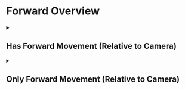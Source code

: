 # Forward Overview

<details>
<summary><h2>Has Forward Movement (Relative to Camera)</h2></summary>


<h3>🔵 Label Name:</h3>
<code>has_forward_wrt_camera</code>


<h3>📖 Definition:</h3>
Does the camera move forward (not zooming in) with respect to the initial frame?

<details>
<summary><h4> Question (Definition)</h4></summary>

- Does the camera move forward in space based on its starting position?

- Is the camera moving forward (not zooming in) with respect to itself, creating a noticeable parallax effect?

- Is the forward motion of the camera clear in this shot by comparing the start and end of the shot?

- Is the camera dollying in with respect to itself?

- Is the camera dollying forward with respect to itself?

</details>

<details>
<summary><h4> Alternative Question</h4></summary>

- Does the camera move forward (not zooming in)?

- Is the camera moving forward?

- Is there clear forward movement when comparing the start and end of the shot?

- Does the camera travel forward in space, rather than zooming in?

- Is the camera pushing forward through the space?

- Does the shot feature a clear forward motion of the camera?

- Is the camera’s movement progressing forward rather than backward?

- Is the forward motion of the camera clear in this shot?

- Does the camera travel forward in space, rather than zooming in?

- Is the camera advancing in the scene?

- Does the perspective shift forward rather than relying on zoom?

- Is the camera physically traveling forward instead of adjusting focal length?

- Is the camera advancing, creating a strong sense of depth?

</details>

<details>
<summary><h4> Prompt (Definition)</h4></summary>

- A video where the camera moves forward (not zooming in) with respect to the initial frame.

- A shot where the camera moves forward in space based on its starting position.

- A video where the camera moves forward (not zooming in) with respect to itself, creating a noticeable parallax effect.

- A scene where the forward motion of the camera is clear by comparing the start and end of the shot.

- The camera pushes in with respect to itself.

- The camera dollies forward with respect to itself.

- A video where the camera dolly moves forward with respect to itself.

</details>

<details>
<summary><h4> Alternative Prompt</h4></summary>

- A shot where the camera moves forward (not zooming in).

- A video where the camera is moving forward.

- The camera moves forward in space based on its starting position.

- The camera pushes forward through the space.

- The camera moves forward.

- Camera advances forward.

- A scene where there is clear forward movement when comparing the start and end of the shot.

- A video where the camera travels forward in space, rather than zooming in.

- A shot where the camera pushes forward through the space.

- A video where the shot features a clear forward motion of the camera.

- A scene where the camera’s movement progresses forward rather than backward.

- A video where the forward motion of the camera is clear.

- A shot where the camera travels forward in space rather than zooming in.

- A scene where the camera is advancing in the shot.

- A video where the perspective shifts forward rather than relying on zoom.

- A shot where the camera physically travels forward instead of adjusting focal length.

- A video where the camera advances, creating a strong sense of depth.

</details>

<h4>🟢 Positive:</h4>
<code>self.cam_motion.camera_movement in ['major_simple','major_complex'] and self.cam_motion.camera_forward_backward_cam_frame == 'forward'</code>

<h4>🔴 Negative:</h4>
<code>((self.cam_motion.camera_movement in ['major_simple','no'] and self.cam_motion.camera_forward_backward_cam_frame != 'forward') or (self.cam_motion.camera_movement in ['major_complex'] and self.cam_motion.camera_forward_backward_cam_frame == 'backward')) and self.cam_motion.steadiness not in ['unsteady','very_unsteady']</code>

<details>
<summary><h4>🔴 Negative (Easy)</h4></summary>

- <b>moving_backward</b>: <code>self.cam_motion.camera_movement in ['major_simple','major_complex'] and self.cam_motion.camera_forward_backward_cam_frame == 'backward' and self.cam_motion.steadiness not in ['unsteady','very_unsteady']</code>

</details>

<details>
<summary><h4>🔴 Negative (Hard)</h4></summary>

- <b>zooming_in</b>: <code>self.cam_motion.camera_movement in ['major_simple'] and self.cam_motion.camera_forward_backward_cam_frame != 'forward' and self.cam_motion.camera_zoom == 'in' and self.cam_motion.steadiness not in ['unsteady','very_unsteady']</code>

</details>

</details>

<details>
<summary><h2>Only Forward Movement (Relative to Camera)</h2></summary>


<h3>🔵 Label Name:</h3>
<code>only_forward_wrt_camera</code>


<h3>📖 Definition:</h3>
Does the camera move only forward (not zooming in) with respect to the initial frame?

<details>
<summary><h4> Question (Definition)</h4></summary>

- Is forward motion the only camera movement from the initial frame?

- Is there no other camera motion except forward movement relative to the initial frame?

- Does the camera move forward with respect to itself without any other movement or zooming?

- Is the camera only moving forward relative to the first frame?

- Is the camera only dollying in with respect to itself?

- Is the camera only dollying forward with respect to itself?

- Is the camera only pushing forward without zooming in relative to the first frame?

</details>

<details>
<summary><h4> Alternative Question</h4></summary>

- Is the camera only moving forward?

- Is the camera only moving forward (not zooming in) in the scene, creating a noticeable parallax effect?

- Is forward motion the only camera movement in this shot?

- Does the camera travel only forward in space, rather than zooming in?

- Is the camera exclusively moving forward relative to its initial position?

- Does the camera advance in a straight forward direction without any other motions?

- Is the only movement in this shot a forward motion?

- Is there no side, tilt, or zoom adjustments while moving forward?

- Does the camera progress ahead without any vertical or lateral changes?

- Does the tracking movement consist only of a forward push?

- Is the camera strictly advancing forward with no other motion applied?

- Does the shot feature only a single directional forward movement?

</details>

<details>
<summary><h4> Prompt (Definition)</h4></summary>

- A video where the camera moves only forward (not zooming in) with respect to the initial frame.

- A shot where the camera advances in space relative to its starting position without any additional motion.

- A video where the camera exclusively moves forward with respect to the initial frame, creating a noticeable parallax effect.

- A scene where the camera progresses forward with respect to itself without any lateral or vertical movement.

- The camera only dollying forward with respect to itself.

- The camera only pushes forward with respect to itself.

</details>

<details>
<summary><h4> Alternative Prompt</h4></summary>

- A shot where the camera moves forward with no additional movement type.

- The camera moves forward without incorporating other movement types.

- The camera dollies forward.

- The camera advances forward.

- Camera moves forward.

- A shot where the forward motion is the only movement present in the scene.

- A shot where the camera moves strictly forward without side-to-side or vertical adjustments.

- A video where the camera advances in a single direction without any motion complexity.

- A scene where the camera moves straight ahead without tilting or panning.

- A video where the camera strictly maintains forward movement with no deviation.

- A shot where the tracking movement is purely forward without other motions.

- A scene where the only motion is the camera pushing ahead in a single direction.

</details>

<h4>🟢 Positive:</h4>
<code>self.cam_motion.camera_movement in ['major_simple'] and self.cam_motion.camera_forward_backward_cam_frame == 'forward' and self.cam_motion.check_if_no_motion_cam_frame(exclude=['forward_backward']) and self.cam_motion.steadiness not in ['unsteady','very_unsteady']</code>

<h4>🔴 Negative:</h4>
<code>self.cam_motion.camera_forward_backward_cam_frame != 'forward' or not self.cam_motion.check_if_no_motion_cam_frame(exclude=['forward_backward']) or self.cam_motion.camera_movement not in ['major_simple']</code>

<details>
<summary><h4>🔴 Negative (Easy)</h4></summary>

- <b>moving_backward</b>: <code>self.cam_motion.camera_movement in ['major_simple','major_complex'] and self.cam_motion.camera_forward_backward_cam_frame == 'backward'</code>

</details>

<details>
<summary><h4>🔴 Negative (Hard)</h4></summary>

- <b>zooming_in</b>: <code>self.cam_motion.camera_movement in ['major_simple'] and self.cam_motion.camera_forward_backward_cam_frame != 'forward' and self.cam_motion.camera_zoom == 'in'</code>

- <b>compound_motion_with_forward</b>: <code>self.cam_motion.camera_movement in ['major_simple'] and self.cam_motion.camera_forward_backward_cam_frame == 'forward' and not self.cam_motion.check_if_no_motion_cam_frame(exclude=['forward_backward'])</code>

</details>

</details>

